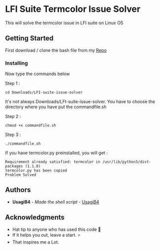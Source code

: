 # LFI Suite Termcolor Issue Solver

This will solve the termcolor issue in LFI suite on Linux OS


## Getting Started

First download / clone the bash file from my [Repo](https://github.com/UsagiB4/LFI-suite-issue-solver)

### Installing

Now type the commands below

Step 1 :

    cd Downloads/LFI-suite-issue-solver
It's not always Downloads/LFI-suite-issue-solver. You have to choose the directory where you have put the commandfile.sh

Step 2 :

    chmod +x commandfile.sh

Step 3 :

    ./commandfile.sh

 
If you have termcolor.py preinstalled, you will get :

    Requirement already satisfied: termcolor in /usr/lib/python3/dist-packages (1.1.0)
    termcolor.py has been copied
    Problem Solved


## Authors

  - **UsagiB4** - *Made the shell script* -
    [UsagiB4](https://github.com/UsagiB4)


## Acknowledgments

  - Hat tip to anyone who has used this code :cowboy_hat_face:
  - If it helps you out, leave a start. :star:
  - That inspires me a Lot.   
